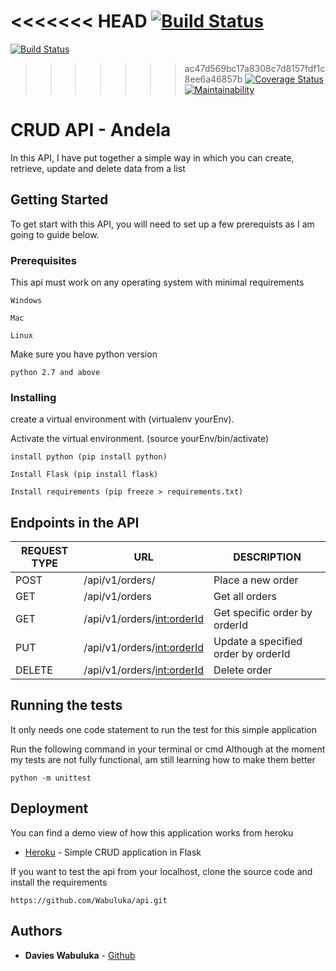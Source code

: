 
<<<<<<< HEAD
[![Build Status](https://travis-ci.org/Wabuluka/api.svg?branch=master)](https://travis-ci.org/Wabuluka/api) 
=======
[![Build Status](https://travis-ci.com/Wabuluka/api.svg?branch=develop)](https://travis-ci.com/Wabuluka/api)
>>>>>>> ac47d569bc17a8308c7d8157fdf1c8ee6a46857b
[![Coverage Status](https://coveralls.io/repos/github/Wabuluka/api/badge.svg?branch=develop)](https://coveralls.io/github/Wabuluka/api?branch=develop)
[![Maintainability](https://api.codeclimate.com/v1/badges/a99a88d28ad37a79dbf6/maintainability)](https://codeclimate.com/github/codeclimate/codeclimate/maintainability)
# CRUD API - Andela

In this API, I have put together a simple way in which you can create, retrieve, update and delete data from a list
## Getting Started
To get start with this API, you will need to set up a few prerequists as I am going to guide below.
### Prerequisites
This api must work on any operating system with minimal requirements

```
Windows
```
```
Mac
```
```
Linux
```
Make sure you have python version 
```
python 2.7 and above
```

### Installing


create a virtual environment with (virtualenv yourEnv).

Activate the virtual environment. (source yourEnv/bin/activate)

```
install python (pip install python)
```

```
Install Flask (pip install flask)
```

```
Install requirements (pip freeze > requirements.txt)
```

## Endpoints in the API
|REQUEST TYPE| URL | DESCRIPTION |
|------------|-----|-------------|
|POST| /api/v1/orders/|Place a new order|
|GET| /api/v1/orders |Get all orders|
|GET| /api/v1/orders/<int:orderId> |Get specific order by orderId|
|PUT| /api/v1/orders/<int:orderId> |Update a specified order by orderId|
|DELETE| /api/v1/orders/<int:orderId> |Delete order|

## Running the tests

It only needs one code statement to run the test for this simple application

Run the following command in your terminal or cmd
Although at the moment my tests are not fully functional, am still learning how to make them better

```
python -m unittest
```

## Deployment

You can find a demo view of how this application works from heroku
* [Heroku](https://flask-api-wabuluka.herokuapp.com/) - Simple CRUD application in Flask

If you want to test the api from your localhost, clone the source code and install the requirements
```
https://github.com/Wabuluka/api.git
```

## Authors

* **Davies Wabuluka**  - [Github](https://github.com/Wabuluka)

